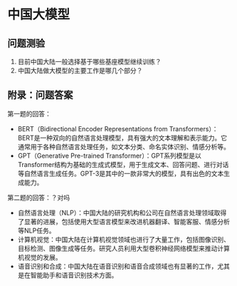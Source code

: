 

<!--
 * @version:
 * @Author:  StevenJokess（蔡舒起） https://github.com/StevenJokess
 * @Date: 2023-10-26 02:17:01
 * @LastEditors:  StevenJokess（蔡舒起） https://github.com/StevenJokess
 * @LastEditTime: 2023-11-01 22:36:37
 * @Description:
 * @Help me: make friends by a867907127@gmail.com and help me get some “foreign” things or service I need in life; 如有帮助，请资助，失业3年了。![支付宝收款码](https://github.com/StevenJokess/d2rl/blob/master/img/%E6%94%B6.jpg)
 * @TODO::
 * @Reference:
-->
# 中国大模型

## 问题测验

1. 目前中国大陆一般选择基于哪些基座模型继续训练？
1. 中国大陆做大模型的主要工作是哪几个部分？

## 附录：问题答案

第一题的回答：

- BERT（Bidirectional Encoder Representations from Transformers）：BERT是一种双向的自然语言处理模型，具有强大的文本理解和表示能力。它通常用于各种自然语言处理任务，如文本分类、命名实体识别、情感分析等。
- GPT（Generative Pre-trained Transformer）：GPT系列模型是以Transformer结构为基础的生成式模型，用于生成文本、回答问题、进行对话等自然语言生成任务。GPT-3是其中的一款非常大的模型，具有出色的文本生成能力。

第二题的回答：？对吗
  - 自然语言处理（NLP）：中国大陆的研究机构和公司在自然语言处理领域取得了显著的进展，包括使用大型语言模型来改进机器翻译、智能客服、情感分析等NLP任务。
  - 计算机视觉：中国大陆在计算机视觉领域也进行了大量工作，包括图像识别、目标检测、图像生成等任务。研究人员利用大型卷积神经网络模型来推动计算机视觉的发展。
  - 语音识别和合成：中国大陆在语音识别和语音合成领域也有显著的工作，尤其是在智能助手和语音识别技术方面。

[1]: https://zhuanlan.zhihu.com/p/659551066
